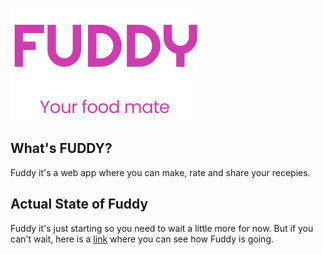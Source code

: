 ![Fuddy Logo](/src/assets/logo/fuddyPriExt.svg)

## What's FUDDY?
Fuddy it's a web app where you can make, rate and share your recepies.

## Actual State of Fuddy
Fuddy it's just starting so you need to wait a little more for now. But if you can't wait, here is a [link](https://fuddy.netlify.app/) where you can see how Fuddy is going.

